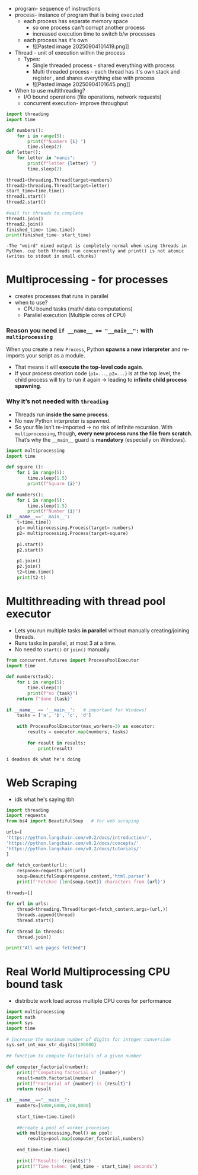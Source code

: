 - program- sequence of instructions 
- process- instance of program that is being executed
	- each process has separate memory space
		- so one process can't corrupt another process
		- increased execution time to switch b/w processes
	- each process has it's own
		- ![[Pasted image 20250904101419.png]]
- Thread - unit of execution within the process
	- Types:
		- Single threaded process - shared everything with process
		- Multi threaded process - each thread has it's own stack and register , and shares everything else with process
		- ![[Pasted image 20250904101645.png]]
- When to use multithreading? 
	- I/O bound operations (file operations, network requests)
	- concurrent execution- improve throughput
```python
import threading
import time

def numbers():
    for i in range(5):
        print(f"Numbers {i} ")
        time.sleep(2)
def letter():
    for letter in "manis":
        print(f"letter {letter} ")
        time.sleep(2)
  
thread1=threading.Thread(target=numbers)
thread2=threading.Thread(target=letter)
start_time=time.time()
thread1.start()
thread2.start()
  
#wait for threads to complete
thread1.join()
thread2.join()
finished_time= time.time()
print(finished_time- start_time)
```
	-The "weird" mixed output is completely normal when using threads in Python. cuz both threads run concurrently and print() is not atomic (writes to stdout in small chunks)
# Multiprocessing - for processes
- creates processes that runs in parallel
- when to use? 
	- CPU bound tasks (math/ data computations)
	- Parallel execution (Multiple cores of CPU)
### Reason you need `if __name__ == "__main__":` with `multiprocessing`

When you create a new `Process`, Python **spawns a new interpreter** and re-imports your script as a module.

- That means it will **execute the top-level code again**.
- If your process creation code (`p1=...`, `p2=...`) is at the top level, the child process will try to run it again → leading to **infinite child process spawning**.
### Why it’s not needed with `threading`
- Threads run **inside the same process**.
- No new Python interpreter is spawned.
- So your file isn’t re-imported → no risk of infinite recursion.
With `multiprocessing`, though, **every new process runs the file from scratch**. That’s why the `__main__` guard is **mandatory** (especially on Windows).
```python
import multiprocessing
import time
  
def square ():
    for i in range(5):
        time.sleep(1.5)
        print(f"Square {i}")
  
def numbers():
    for i in range(5):
        time.sleep(1.5)
        print(f"Number {i}")
if __name__=='__main__':  
    t=time.time()
    p1= multiprocessing.Process(target= numbers)
    p2= multiprocessing.Process(target=square)
  
    p1.start()
    p2.start()
  
    p1.join()
    p2.join()
    t2=time.time()
    print(t2-t)
```
# Multithreading with thread pool executor
- Lets you run multiple tasks **in parallel** without manually creating/joining threads.
- Runs tasks in parallel, at most 3 at a time.  
- No need to `start()` or `join()` manually.
```python
from concurrent.futures import ProcessPoolExecutor
import time
  
def numbers(task):
    for i in range(5):
        time.sleep(1)
        print(f"no {task}")
    return f"done {task}"
  
if __name__ == '__main__':   # important for Windows!
    tasks = ['a', 'b', 'c', 'd']
  
    with ProcessPoolExecutor(max_workers=3) as executor:
        results = executor.map(numbers, tasks)
  
        for result in results:
            print(result)
```
	i deadass dk what he's doing
# Web Scraping
- idk what he's saying tbh
```python
import threading
import requests
from bs4 import BeautifulSoup   # for web scraping
  
urls=[
'https://python.langchain.com/v0.2/docs/introduction/',
'https://python.langchain.com/v0.2/docs/concepts/'
'https://python.langchain.com/v0.2/docs/tutorials/' 
]
  
def fetch_content(url):
    response=requests.get(url)
    soup=BeautifulSoup(response.content,'html.parser')
    print(f'Fetched {len(soup.text)} characters from {url}')
  
threads=[]
  
for url in urls:
    thread=threading.Thread(target=fetch_content,args=(url,))
    threads.append(thread)
    thread.start()
  
for thread in threads:
    thread.join()
  
print("All web pages fetched")
```
# Real World Multiprocessing CPU bound task
- distribute work load across multiple CPU cores for performance
```python
import multiprocessing
import math
import sys
import time
  
# Increase the maximum number of digits for integer conversion
sys.set_int_max_str_digits(100000)
  
## function to compute factorials of a given number
  
def computer_factorial(number):
    print(f"Computing factorial of {number}")
    result=math.factorial(number)
    print(f"Factorial of {number} is {result}")
    return result
  
if __name__=="__main__":
    numbers=[5000,6000,700,8000]
  
    start_time=time.time()
  
    ##create a pool of worker processes
    with multiprocessing.Pool() as pool:
        results=pool.map(computer_factorial,numbers)
  
    end_time=time.time()
  
    print(f"Results: {results}")
    print(f"Time taken: {end_time - start_time} seconds")
```